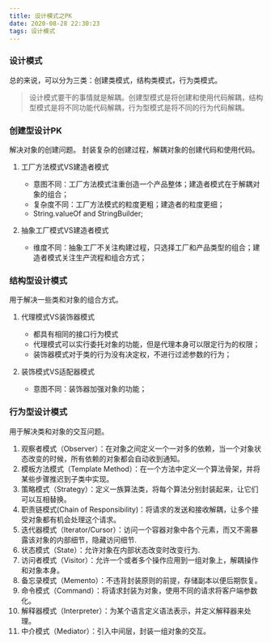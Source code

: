 ```yaml
---
title: 设计模式之PK
date: 2020-08-28 22:30:23
tags: 设计模式
---
```


### 设计模式

总的来说，可以分为三类：创建类模式，结构类模式，行为类模式。

> 设计模式要干的事情就是解耦。创建型模式是将创建和使用代码解耦，结构型模式是将不同功能代码解耦，行为型模式是将不同的行为代码解耦。

<!--分割线-->

<!--more-->


### 创建型设计PK

解决对象的创建问题。
封装复杂的创建过程，解耦对象的创建代码和使用代码。


1. 工厂方法模式VS建造者模式
    - 意图不同：工厂方法模式注重创造一个产品整体；建造者模式在于解耦对象的组合；
    - 复杂度不同：工厂方法模式的粒度更粗；建造者的粒度更细；
    - String.valueOf and StringBuilder;

2. 抽象工厂模式VS建造者模式
    - 维度不同：抽象工厂不关注构建过程，只选择工厂和产品类型的组合；建造者模式关注生产流程和组合方式；

### 结构型设计模式

用于解决一些类和对象的组合方式。

1. 代理模式VS装饰器模式
    - 都具有相同的接口行为模式
    - 代理模式可以实行委托对象的功能，但是代理本身可以限定行为的权限；
    - 装饰器模式对于类的行为没有决定权，不进行过滤参数的行为；

2. 装饰模式VS适配器模式
    - 意图不同：装饰器加强对象的功能；



### 行为型设计模式

用于解决类和对象的交互问题。

1. 观察者模式（Observer）：在对象之间定义一个一对多的依赖，当一个对象状态改变的时候，所有依赖的对象都会自动收到通知。
2. 模板方法模式（Template Method）：在一个方法中定义一个算法骨架，并将某些步骤推迟到子类中实现。
3. 策略模式（Strategy）：定义一族算法类，将每个算法分别封装起来，让它们可以互相替换。
4. 职责链模式(Chain of Responsibility)：将请求的发送和接收解耦，让多个接受对象都有机会处理这个请求。
5. 迭代器模式（Iterator/Cursor）：访问一个容器对象中各个元素，而又不需暴露该对象的内部细节，隐藏访问细节.
6. 状态模式（State）：允许对象在内部状态改变时改变行为.
7. 访问者模式（Visitor）：允许一个或者多个操作应用到一组对象上，解耦操作和对象本身。
8. 备忘录模式（Memento）：不违背封装原则的前提，存储副本以便后期恢复。
9. 命令模式（Command）：将请求封装为对象，使用不同的请求将客户端参数化。
10. 解释器模式（Interpreter）：为某个语言定义语法表示，并定义解释器来处理。
11. 中介模式（Mediator）：引入中间层，封装一组对象的交互。








